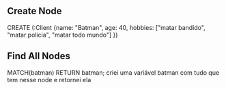 ## Create Node

  CREATE (:Client {name: "Batman", age: 40, hobbies: ["matar bandido", "matar policia", "matar todo mundo"] })

## Find All Nodes

  MATCH(batman) RETURN batman;
   criei uma variável batman com tudo que tem nesse node e retornei ela
